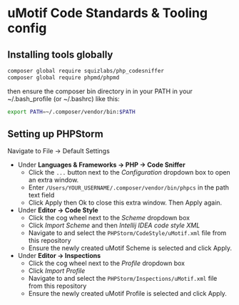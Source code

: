 # uMotif Code Standards & Tooling config

## Installing tools globally

```bash
composer global require squizlabs/php_codesniffer
composer global require phpmd/phpmd
```

then ensure the composer bin directory in in your PATH in your ~/.bash_profile (or ~/.bashrc) like this:
```bash
export PATH=~/.composer/vendor/bin:$PATH
```

## Setting up PHPStorm

Navigate to 
File -> Default Settings

 - Under **Languages & Frameworks -> PHP -> Code Sniffer**
   * Click the `...` button next to the *Configuration* dropdown box to open an extra window.
   * Enter `/Users/YOUR_USERNAME/.composer/vendor/bin/phpcs` in the path text field
   * Click Apply then Ok to close this extra window. Then Apply again.
 - Under **Editor -> Code Style**
   * Click the cog wheel next to the *Scheme* dropdown box
   * Click *Import Scheme* and then *Intellij IDEA code style XML*
   * Navigate to and select the `PHPStorm/CodeStyle/uMotif.xml` file from this repository
   * Ensure the newly created uMotif Scheme is selected and click Apply.
 - Under **Editor -> Inspections**
   * Click the cog wheel next to the *Profile* dropdown box
   * Click *Import Profile*
   * Navigate to and select the `PHPStorm/Inspections/uMotif.xml` file from this repository
   * Ensure the newly created uMotif Profile is selected and click Apply.
